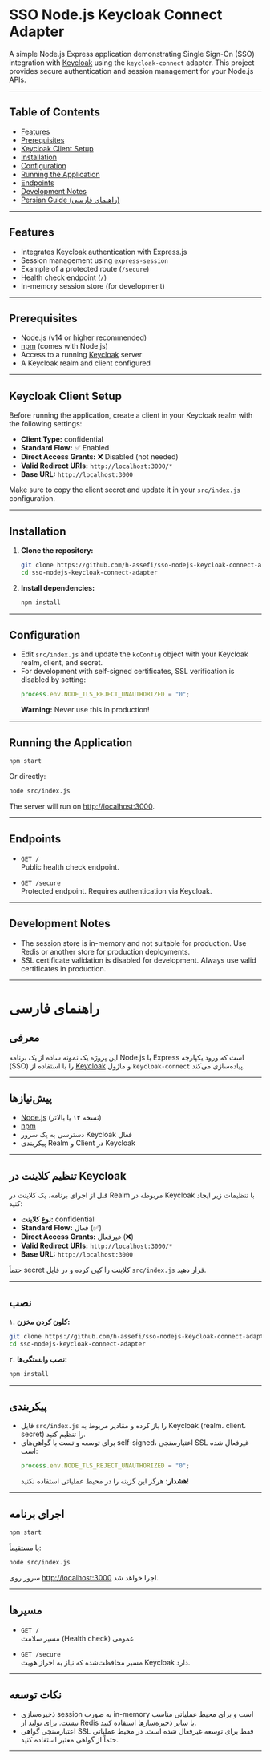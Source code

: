 # SSO Node.js Keycloak Connect Adapter

A simple Node.js Express application demonstrating Single Sign-On (SSO) integration with [Keycloak](https://www.keycloak.org/) using the `keycloak-connect` adapter. This project provides secure authentication and session management for your Node.js APIs.

---

## Table of Contents

- [Features](#features)
- [Prerequisites](#prerequisites)
- [Keycloak Client Setup](#keycloak-client-setup)
- [Installation](#installation)
- [Configuration](#configuration)
- [Running the Application](#running-the-application)
- [Endpoints](#endpoints)
- [Development Notes](#development-notes)
- [Persian Guide (راهنمای فارسی)](#راهنمای-فارسی)

---

## Features

- Integrates Keycloak authentication with Express.js
- Session management using `express-session`
- Example of a protected route (`/secure`)
- Health check endpoint (`/`)
- In-memory session store (for development)

---

## Prerequisites

- [Node.js](https://nodejs.org/) (v14 or higher recommended)
- [npm](https://www.npmjs.com/) (comes with Node.js)
- Access to a running [Keycloak](https://www.keycloak.org/) server
- A Keycloak realm and client configured

---

## Keycloak Client Setup

Before running the application, create a client in your Keycloak realm with the following settings:

- **Client Type:** confidential
- **Standard Flow:** ✅ Enabled
- **Direct Access Grants:** ❌ Disabled (not needed)
- **Valid Redirect URIs:** `http://localhost:3000/*`
- **Base URL:** `http://localhost:3000`

Make sure to copy the client secret and update it in your `src/index.js` configuration.

---

## Installation

1. **Clone the repository:**

   ```bash
   git clone https://github.com/h-assefi/sso-nodejs-keycloak-connect-adapter.git
   cd sso-nodejs-keycloak-connect-adapter
   ```

2. **Install dependencies:**
   ```bash
   npm install
   ```

---

## Configuration

- Edit `src/index.js` and update the `kcConfig` object with your Keycloak realm, client, and secret.
- For development with self-signed certificates, SSL verification is disabled by setting:
  ```js
  process.env.NODE_TLS_REJECT_UNAUTHORIZED = "0";
  ```
  **Warning:** Never use this in production!

---

## Running the Application

```bash
npm start
```

Or directly:

```bash
node src/index.js
```

The server will run on [http://localhost:3000](http://localhost:3000).

---

## Endpoints

- `GET /`  
  Public health check endpoint.

- `GET /secure`  
  Protected endpoint. Requires authentication via Keycloak.

---

## Development Notes

- The session store is in-memory and not suitable for production. Use Redis or another store for production deployments.
- SSL certificate validation is disabled for development. Always use valid certificates in production.

---

# راهنمای فارسی

## معرفی

این پروژه یک نمونه ساده از یک برنامه Node.js با Express است که ورود یکپارچه (SSO) را با استفاده از [Keycloak](https://www.keycloak.org/) و ماژول `keycloak-connect` پیاده‌سازی می‌کند.

---

## پیش‌نیازها

- [Node.js](https://nodejs.org/) (نسخه ۱۴ یا بالاتر)
- [npm](https://www.npmjs.com/)
- دسترسی به یک سرور Keycloak فعال
- پیکربندی Realm و Client در Keycloak

---

## تنظیم کلاینت در Keycloak

قبل از اجرای برنامه، یک کلاینت در Realm مربوطه در Keycloak با تنظیمات زیر ایجاد کنید:

- **نوع کلاینت:** confidential
- **Standard Flow:** فعال (✅)
- **Direct Access Grants:** غیرفعال (❌)
- **Valid Redirect URIs:** `http://localhost:3000/*`
- **Base URL:** `http://localhost:3000`

حتماً secret کلاینت را کپی کرده و در فایل `src/index.js` قرار دهید.

---

## نصب

۱. **کلون کردن مخزن:**

```bash
git clone https://github.com/h-assefi/sso-nodejs-keycloak-connect-adapter.git
cd sso-nodejs-keycloak-connect-adapter
```

۲. **نصب وابستگی‌ها:**

```bash
npm install
```

---

## پیکربندی

- فایل `src/index.js` را باز کرده و مقادیر مربوط به Keycloak (realm، client، secret) را تنظیم کنید.
- برای توسعه و تست با گواهی‌های self-signed، اعتبارسنجی SSL غیرفعال شده است:
  ```js
  process.env.NODE_TLS_REJECT_UNAUTHORIZED = "0";
  ```
  **هشدار:** هرگز این گزینه را در محیط عملیاتی استفاده نکنید!

---

## اجرای برنامه

```bash
npm start
```

یا مستقیماً:

```bash
node src/index.js
```

سرور روی [http://localhost:3000](http://localhost:3000) اجرا خواهد شد.

---

## مسیرها

- `GET /`  
  مسیر سلامت (Health check) عمومی

- `GET /secure`  
  مسیر محافظت‌شده که نیاز به احراز هویت Keycloak دارد.

---

## نکات توسعه

- ذخیره‌سازی session به صورت in-memory است و برای محیط عملیاتی مناسب نیست. برای تولید از Redis یا سایر ذخیره‌سازها استفاده کنید.
- اعتبارسنجی گواهی SSL فقط برای توسعه غیرفعال شده است. در محیط عملیاتی حتماً از گواهی معتبر استفاده کنید.

---
